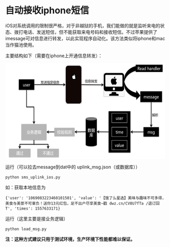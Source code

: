 # 自动接收iphone短信

iOS对系统调用的限制很严格，对于非越狱的手机，我们能做的就是监听来电的状态、拨打电话、发送短信，但不能获取来电号码和接收短信。不过苹果提供了imessage可对信息进行转发，以此实现程序自动化。该方法类似将iphone和mac当作猫池使用。

主要结构如下（需要在iphone上开通信息转发）：

<img src="./dat/process_structure.png" width = "500" height = "300" alt="message转发流程" align=center />

运行（可以拉去message到dat中的 uplink_msg.json（或数据库））

    python sms_uplink_ios.py

如：获取本地信息为

    {'user': '1069083223460101501', 'value': '【饿了么星选】美味与趣味不可多得，美食与美景不可辜负！送你13元红包，足不出户尽享美食~戳 dwz.cn/CV8U7fTa /退订回T', 'times': 1557633171}

运行（这里主要是接业务逻辑）

    python load_msg.py

**注：这种方式建议只用于测试环境，生产环境下性能都难以保证。**

